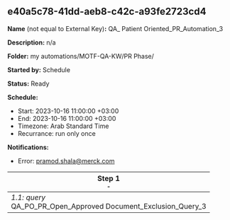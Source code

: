 ## e40a5c78-41dd-aeb8-c42c-a93fe2723cd4

**Name** (not equal to External Key)**:** QA_ Patient Oriented_PR_Automation_3

**Description:** n/a

**Folder:** my automations/MOTF-QA-KW/PR Phase/

**Started by:** Schedule

**Status:** Ready

**Schedule:**

* Start: 2023-10-16 11:00:00 +03:00
* End: 2023-10-16 11:00:00 +03:00
* Timezone: Arab Standard Time
* Recurrance: run only once

**Notifications:**

* Error: pramod.shala@merck.com

| Step 1<br>_<small>-</small>_ |
| --- |
| _1.1: query_<br>QA_PO_PR_Open_Approved Document_Exclusion_Query_3 |
